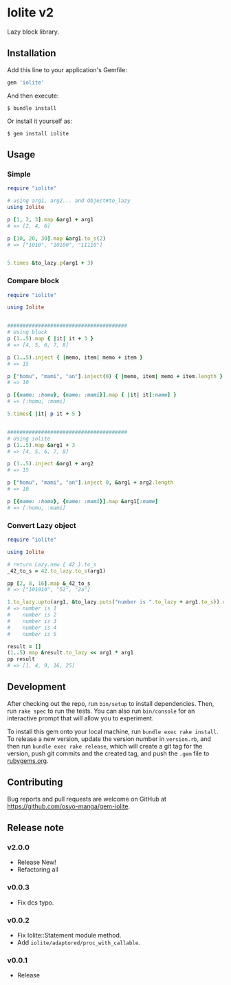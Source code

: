 # Iolite v2

Lazy block library.

## Installation

Add this line to your application's Gemfile:

```ruby
gem 'iolite'
```

And then execute:

    $ bundle install

Or install it yourself as:

    $ gem install iolite

## Usage

### Simple

```ruby
require "iolite"

# using arg1, arg2... and Object#to_lazy
using Iolite

p [1, 2, 3].map &arg1 + arg1
# => [2, 4, 6]

p [10, 20, 30].map &arg1.to_s(2)
# => ["1010", "10100", "11110"]


5.times &to_lazy.p(arg1 + 3)
```

### Compare block

```ruby
require "iolite"

using Iolite


#######################################
# Using block
p (1..5).map { |it| it + 3 }
# => [4, 5, 6, 7, 8]

p (1..5).inject { |memo, item| memo + item }
# => 15

p ["homu", "mami", "an"].inject(0) { |memo, item| memo + item.length }
# => 10

p [{name: :homu}, {name: :mami}].map { |it| it[:name] }
# => [:homu, :mami]

5.times{ |it| p it + 5 }


#######################################
# Using iolite
p (1..5).map &arg1 + 3
# => [4, 5, 6, 7, 8]

p (1..5).inject &arg1 + arg2
# => 15

p ["homu", "mami", "an"].inject 0, &arg1 + arg2.length
# => 10

p [{name: :homu}, {name: :mami}].map &arg1[:name]
# => [:homu, :mami]
```

### Convert Lazy object

```ruby
require "iolite"

using Iolite

# return Lazy.new { 42 }.to_s
_42_to_s = 42.to_lazy.to_s(arg1)

pp [2, 8, 16].map &_42_to_s
# => ["101010", "52", "2a"]

1.to_lazy.upto(arg1, &to_lazy.puts("number is ".to_lazy + arg1.to_s)).call(5)
# => number is 1
#    number is 2
#    number is 3
#    number is 4
#    number is 5

result = []
(1..5).map &result.to_lazy << arg1 * arg1
pp result
# => [1, 4, 9, 16, 25]
```

## Development

After checking out the repo, run `bin/setup` to install dependencies. Then, run `rake spec` to run the tests. You can also run `bin/console` for an interactive prompt that will allow you to experiment.

To install this gem onto your local machine, run `bundle exec rake install`. To release a new version, update the version number in `version.rb`, and then run `bundle exec rake release`, which will create a git tag for the version, push git commits and the created tag, and push the `.gem` file to [rubygems.org](https://rubygems.org).

## Contributing

Bug reports and pull requests are welcome on GitHub at https://github.com/osyo-manga/gem-iolite.

## Release note

### v2.0.0

* Release New!
* Refactoring all

### v0.0.3

* Fix dcs typo.

### v0.0.2

* Fix Iolite::Statement module method.
* Add `iolite/adaptored/proc_with_callable`.

### v0.0.1

* Release


